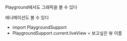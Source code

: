 Playground에서도 그래픽을 볼 수 있다

애니메이션도 볼 수 있다
- import PlaygroundSupport
- PlaygroundSupport.current.liveView = 보고싶은 뷰 이름
